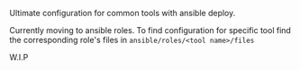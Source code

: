 Ultimate configuration for common tools with ansible deploy.

Currently moving to ansible roles. To find configuration for specific tool find
the corresponding role's files in `ansible/roles/<tool name>/files`

W.I.P
